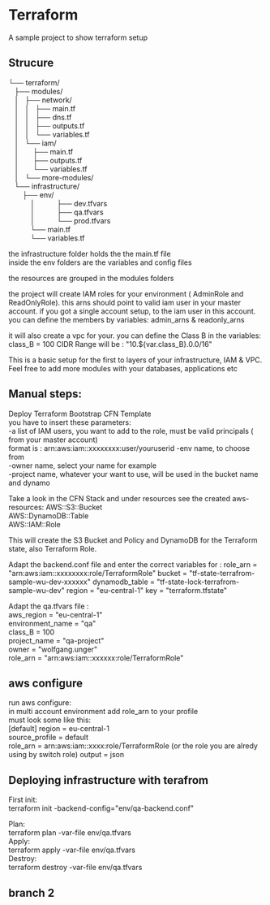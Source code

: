 # Terraform

A sample project to show terraform setup

## Strucure
└── terraform/  
   ├── modules/  
   │   ├── network/  
   │   │   ├── main.tf  
   │   │   ├── dns.tf  
   │   │   ├── outputs.tf  
   │   │   └── variables.tf  
   │   └── iam/  
   │       ├── main.tf  
   │       ├── outputs.tf  
   │       └── variables.tf  
   │   └── more-modules/  
   └── infrastructure/  
       ├── env/  
           │           ├── dev.tfvars  
           │           ├── qa.tfvars  
           │           └── prod.tfvars  
           └── main.tf  
           └── variables.tf             

the infrastructure folder holds the the main.tf file  
inside the env folders are the variables and config files  
  
the resources are grouped in the modules folders  

the project will create IAM roles for your environment ( AdminRole and ReadOnlyRole).
this arns should point to valid iam user in your master account. if you got a single account setup, to the iam user in this account.  
you can define the members by variables: admin_arns & readonly_arns
  
it will also create a vpc for your. you can define the Class B in the variables: class_B  = 100
CIDR Range will be :  "10.${var.class_B}.0.0/16"  

This is a basic setup for the first to layers of your infrastructure, IAM & VPC.
Feel free to add more modules with your databases, applications etc   
  
## Manual steps:
Deploy Terraform Bootstrap CFN Template  
you have to insert these parameters:  
-a list of IAM users, you want to add to the role, must be valid principals ( from your master account)   
 format is : arn:aws:iam::xxxxxxxx:user/youruserid
-env name, to choose from  
-owner name, select your name for example   
-project name, whatever your want to use, will be used in the bucket name and dynamo

Take a look in the CFN Stack and under resources see the created aws-resources:
AWS::S3::Bucket  
AWS::DynamoDB::Table  
AWS::IAM::Role  

This will create the S3 Bucket and Policy and DynamoDB for the Terraform state, also Terraform Role.
      
Adapt the backend.conf file and enter the correct variables for :
role_arn       = "arn:aws:iam::xxxxxxxx:role/TerraformRole"
bucket         = "tf-state-terrafrom-sample-wu-dev-xxxxxx"
dynamodb_table = "tf-state-lock-terrafrom-sample-wu-dev"
region         = "eu-central-1"
key            = "terraform.tfstate"

Adapt the qa.tfvars file :  
aws_region       = "eu-central-1"  
environment_name = "qa"  
class_B          = 100  
project_name     = "qa-project"  
owner            = "wolfgang.unger"  
role_arn         = "arn:aws:iam::xxxxxx:role/TerraformRole"  

## aws configure
run aws configure:   
in multi account environment add role_arn to your profile   
must look some like this:   
[default]
region = eu-central-1  
source_profile = default  
role_arn = arn:aws:iam::xxxx:role/TerraformRole (or the role you are alredy using by switch role) 
output = json  
  
## Deploying infrastructure with terafrom  
First init:  
terraform init -backend-config="env/qa-backend.conf"  
  
Plan:  
terraform plan -var-file env/qa.tfvars    
Apply:    
terraform apply -var-file env/qa.tfvars    
Destroy:  
terraform destroy -var-file env/qa.tfvars    

## branch 2





